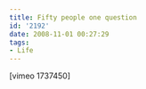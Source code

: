```yaml
---
title: Fifty people one question
id: '2192'
date: 2008-11-01 00:27:29
tags:
- Life
---
```


\[vimeo 1737450\]